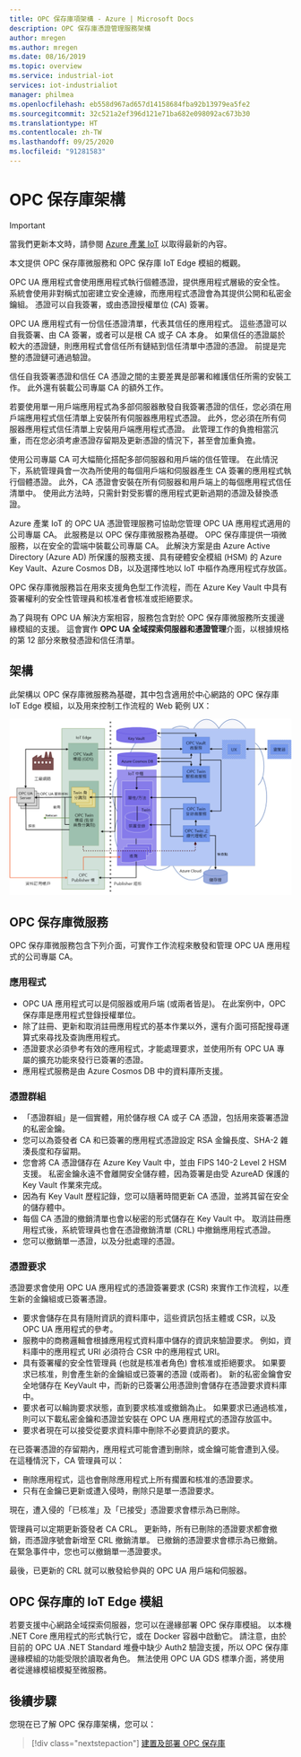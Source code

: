 ```yaml
---
title: OPC 保存庫項架構 - Azure | Microsoft Docs
description: OPC 保存庫憑證管理服務架構
author: mregen
ms.author: mregen
ms.date: 08/16/2019
ms.topic: overview
ms.service: industrial-iot
services: iot-industrialiot
manager: philmea
ms.openlocfilehash: eb558d967ad657d14158684fba92b13979ea5fe2
ms.sourcegitcommit: 32c521a2ef396d121e71ba682e098092ac673b30
ms.translationtype: HT
ms.contentlocale: zh-TW
ms.lasthandoff: 09/25/2020
ms.locfileid: "91281583"
---
```

# <a name="opc-vault-architecture"></a>OPC 保存庫架構

> [!IMPORTANT]
> 當我們更新本文時，請參閱 [Azure 產業 IoT](https://azure.github.io/Industrial-IoT/) 以取得最新的內容。

本文提供 OPC 保存庫微服務和 OPC 保存庫 IoT Edge 模組的概觀。

OPC UA 應用程式會使用應用程式執行個體憑證，提供應用程式層級的安全性。 系統會使用非對稱式加密建立安全連線，而應用程式憑證會為其提供公開和私密金鑰組。 憑證可以自我簽署，或由憑證授權單位 (CA) 簽署。

OPC UA 應用程式有一份信任憑證清單，代表其信任的應用程式。 這些憑證可以自我簽署、由 CA 簽署，或者可以是根 CA 或子 CA 本身。 如果信任的憑證屬於較大的憑證鏈，則應用程式會信任所有鏈結到信任清單中憑證的憑證。 前提是完整的憑證鏈可通過驗證。

信任自我簽署憑證和信任 CA 憑證之間的主要差異是部署和維護信任所需的安裝工作。 此外還有裝載公司專屬 CA 的額外工作。 

若要使用單一用戶端應用程式為多部伺服器散發自我簽署憑證的信任，您必須在用戶端應用程式信任清單上安裝所有伺服器應用程式憑證。 此外，您必須在所有伺服器應用程式信任清單上安裝用戶端應用程式憑證。 此管理工作的負擔相當沉重，而在您必須考慮憑證存留期及更新憑證的情況下，甚至會加重負擔。

使用公司專屬 CA 可大幅簡化搭配多部伺服器和用戶端的信任管理。 在此情況下，系統管理員會一次為所使用的每個用戶端和伺服器產生 CA 簽署的應用程式執行個體憑證。 此外，CA 憑證會安裝在所有伺服器和用戶端上的每個應用程式信任清單中。 使用此方法時，只需針對受影響的應用程式更新過期的憑證及替換憑證。

Azure 產業 IoT 的 OPC UA 憑證管理服務可協助您管理 OPC UA 應用程式適用的公司專屬 CA。 此服務是以 OPC 保存庫微服務為基礎。 OPC 保存庫提供一項微服務，以在安全的雲端中裝載公司專屬 CA。 此解決方案是由 Azure Active Directory (Azure AD) 所保護的服務支援、具有硬體安全模組 (HSM) 的 Azure Key Vault、Azure Cosmos DB，以及選擇性地以 IoT 中樞作為應用程式存放區。

OPC 保存庫微服務旨在用來支援角色型工作流程，而在 Azure Key Vault 中具有簽署權利的安全性管理員和核准者會核准或拒絕要求。

為了與現有 OPC UA 解決方案相容，服務包含對於 OPC 保存庫微服務所支援邊緣模組的支援。 這會實作 **OPC UA 全域探索伺服器和憑證管理**介面，以根據規格的第 12 部分來散發憑證和信任清單。 


## <a name="architecture"></a>架構

此架構以 OPC 保存庫微服務為基礎，其中包含適用於中心網路的 OPC 保存庫 IoT Edge 模組，以及用來控制工作流程的 Web 範例 UX：

![OPC 保存庫架構的圖表](media/overview-opc-vault-architecture/opc-vault.png)

## <a name="opc-vault-microservice"></a>OPC 保存庫微服務

OPC 保存庫微服務包含下列介面，可實作工作流程來散發和管理 OPC UA 應用程式的公司專屬 CA。

### <a name="application"></a>應用程式 
- OPC UA 應用程式可以是伺服器或用戶端 (或兩者皆是)。 在此案例中，OPC 保存庫是應用程式登錄授權單位。 
- 除了註冊、更新和取消註冊應用程式的基本作業以外，還有介面可搭配搜尋運算式來尋找及查詢應用程式。 
- 憑證要求必須參考有效的應用程式，才能處理要求，並使用所有 OPC UA 專屬的擴充功能來發行已簽署的憑證。 
- 應用程式服務是由 Azure Cosmos DB 中的資料庫所支援。

### <a name="certificate-group"></a>憑證群組
- 「憑證群組」是一個實體，用於儲存根 CA 或子 CA 憑證，包括用來簽署憑證的私密金鑰。 
- 您可以為簽發者 CA 和已簽署的應用程式憑證設定 RSA 金鑰長度、SHA-2 雜湊長度和存留期。 
- 您會將 CA 憑證儲存在 Azure Key Vault 中，並由 FIPS 140-2 Level 2 HSM 支援。 私密金鑰永遠不會離開安全儲存體，因為簽署是由受 AzureAD 保護的 Key Vault 作業來完成。 
- 因為有 Key Vault 歷程記錄，您可以隨著時間更新 CA 憑證，並將其留在安全的儲存體中。 
- 每個 CA 憑證的撤銷清單也會以秘密的形式儲存在 Key Vault 中。 取消註冊應用程式後，系統管理員也會在憑證撤銷清單 (CRL) 中撤銷應用程式憑證。
- 您可以撤銷單一憑證，以及分批處理的憑證。

### <a name="certificate-request"></a>憑證要求
憑證要求會使用 OPC UA 應用程式的憑證簽署要求 (CSR) 來實作工作流程，以產生新的金鑰組或已簽署憑證。 
- 要求會儲存在具有隨附資訊的資料庫中，這些資訊包括主體或 CSR，以及 OPC UA 應用程式的參考。 
- 服務中的商務邏輯會根據應用程式資料庫中儲存的資訊來驗證要求。 例如，資料庫中的應用程式 URI 必須符合 CSR 中的應用程式 URI。
- 具有簽署權的安全性管理員 (也就是核准者角色) 會核准或拒絕要求。 如果要求已核准，則會產生新的金鑰組或已簽署的憑證 (或兩者)。 新的私密金鑰會安全地儲存在 KeyVault 中，而新的已簽署公用憑證則會儲存在憑證要求資料庫中。
- 要求者可以輪詢要求狀態，直到要求核准或撤銷為止。 如果要求已通過核准，則可以下載私密金鑰和憑證並安裝在 OPC UA 應用程式的憑證存放區中。
- 要求者現在可以接受從要求資料庫中刪除不必要資訊的要求。 

在已簽署憑證的存留期內，應用程式可能會遭到刪除，或金鑰可能會遭到入侵。 在這種情況下，CA 管理員可以：
- 刪除應用程式，這也會刪除應用程式上所有擱置和核准的憑證要求。 
- 只有在金鑰已更新或遭入侵時，刪除只是單一憑證要求。

現在，遭入侵的「已核准」及「已接受」憑證要求會標示為已刪除。

管理員可以定期更新簽發者 CA CRL。 更新時，所有已刪除的憑證要求都會撤銷，而憑證序號會新增至 CRL 撤銷清單。 已撤銷的憑證要求會標示為已撤銷。 在緊急事件中，您也可以撤銷單一憑證要求。

最後，已更新的 CRL 就可以散發給參與的 OPC UA 用戶端和伺服器。

## <a name="opc-vault-iot-edge-module"></a>OPC 保存庫的 IoT Edge 模組
若要支援中心網路全域探索伺服器，您可以在邊緣部署 OPC 保存庫模組。 以本機 .NET Core 應用程式的形式執行它，或在 Docker 容器中啟動它。 請注意，由於目前的 OPC UA .NET Standard 堆疊中缺少 Auth2 驗證支援，所以 OPC 保存庫邊緣模組的功能受限於讀取者角色。 無法使用 OPC UA GDS 標準介面，將使用者從邊緣模組模擬至微服務。

## <a name="next-steps"></a>後續步驟

您現在已了解 OPC 保存庫架構，您可以：

> [!div class="nextstepaction"]
> [建置及部署 OPC 保存庫](howto-opc-vault-deploy.md)
